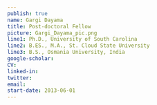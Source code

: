 ```yaml
---
publish: true
name: Gargi Dayama
title: Post-doctoral Fellow 
picture: Gargi_Dayama_pic.png
line1: Ph.D., University of South Carolina
line2: B.ES., M.A., St. Cloud State University 
line3: B.S., Osmania University, India
google-scholar: 
CV:
linked-in: 
twitter:
email:
start-date: 2013-06-01
---
```

